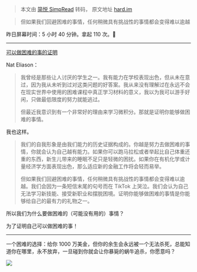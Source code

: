 > 本文由 [简悦 SimpRead](http://ksria.com/simpread/) 转码， 原文地址 [hard.im](https://hard.im/posts/proof/)

> 但如果我们回避困难的事情，任何稍微具有挑战性的事情都会变得难以逾越

昨日屏幕时间：5 小时 40 分钟。拿起 110 次。🤦

* * *

[可以做困难的事的证明](https://blog.nateliason.com/p/proof-you-can-do-hard-things)

Nat Eliason：

> 我曾经是那些让人讨厌的学生之一。我有能力在学校表现出色，但从未在意过，因为我从未听到过对这类问题的好答案。我从来没有理解过在永远不会在现实世界中使用的困难课程中真正学习材料的意义，我以为我可以游手好闲，只做最低限度的努力就能逃过。
> 
> 但最近我意识到有一个非常好的理由来学习微积分。那就是证明你能够做困难的事情。

我也这样。

> 我们的自我形象是由我们能力的历史证据构成的。你越是努力去做困难的事情，你就会认为自己越有能力。如果你可以跑马拉松或者举起比自己体重还重的东西，新生儿带来的睡眠不足只是轻微的困扰。如果你在有机化学或计量经济学方面表现出色，那么适应新的金融工作将会轻而易举。
> 
> 但如果我们回避困难的事情，任何稍微具有挑战性的事情都会变得难以逾越。我们会因为一条短信末尾的句号而在 TikTok 上哭泣。我们会认为自己无法学习新技能、接受新职业和摆脱困境。证明你能够做困难的事情是你能够给自己的最有力的礼物之一。

所以我们为什么要做困难的（可能没有用的）事情？

为了证明自己可以做困难的事！

* * *

一个困难的选择：给你 1000 万美金，但你的余生会永远被一个无法杀死，总能知道你在哪里，永不放弃，一旦碰到你就会让你暴毙的蜗牛追杀，你愿意吗？

![](https://vip2.loli.io/2023/07/11/lqAi1Oy8ptNZmaS.jpg)